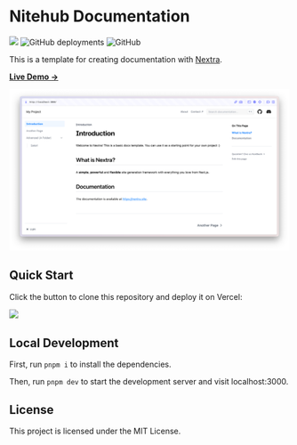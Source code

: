 # Nitehub Documentation

![](https://api.checklyhq.com/v1/badges/checks/44e6c977-6f74-4b6f-a108-2e32ba0d1d88?style=for-the-badge&theme=dark)
![GitHub deployments](https://img.shields.io/github/deployments/c-eo/dochub/production?label=Vercel&logo=Vercel&style=for-the-badge)
![GitHub](https://img.shields.io/github/license/c-eo/dochub?style=for-the-badge)


This is a template for creating documentation with [Nextra](https://nextra.site).

[**Live Demo →**](https://nextra-docs-template.vercel.app)

[![](.github/screenshot.png)](https://nextra-docs-template.vercel.app)

## Quick Start

Click the button to clone this repository and deploy it on Vercel:

[![](https://vercel.com/button)](https://vercel.com/new/clone?s=https%3A%2F%2Fgithub.com%2Fshuding%2Fnextra-docs-template&showOptionalTeamCreation=false)

## Local Development

First, run `pnpm i` to install the dependencies.

Then, run `pnpm dev` to start the development server and visit localhost:3000.

## License

This project is licensed under the MIT License.
